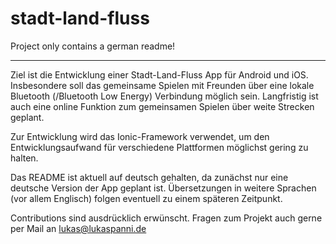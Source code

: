 # stadt-land-fluss
Project only contains a german readme!

---
Ziel ist die Entwicklung einer Stadt-Land-Fluss App für Android und iOS.
Insbesondere soll das gemeinsame Spielen mit Freunden über eine lokale Bluetooth (/Bluetooth Low Energy) Verbindung möglich sein.
Langfristig ist auch eine online Funktion zum gemeinsamen Spielen über weite Strecken geplant.

Zur Entwicklung wird das Ionic-Framework verwendet, um den Entwicklungsaufwand für verschiedene Plattformen möglichst gering zu halten.

Das README ist aktuell auf deutsch gehalten, da zunächst nur eine deutsche Version der App geplant ist.
Übersetzungen in weitere Sprachen (vor allem Englisch) folgen eventuell zu einem späteren Zeitpunkt.

Contributions sind ausdrücklich erwünscht. Fragen zum Projekt auch gerne per Mail an [lukas@lukaspanni.de](mailto:lukas@lukaspanni.de)
